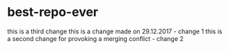 # best-repo-ever
this is a third change 
this is a change made on 29.12.2017 - change 1
this is a second change for provoking a merging conflict - change 2
